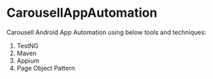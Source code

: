 # CarousellAppAutomation
Carousell Android App Automation using below tools and techniques:
1. TestNG
2. Maven
3. Appium
4. Page Object Pattern
